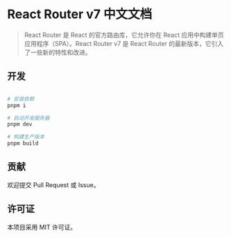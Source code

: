 # React Router v7 中文文档

> React Router 是 React 的官方路由库，它允许你在 React 应用中构建单页应用程序（SPA）。React Router v7 是 React Router 的最新版本，它引入了一些新的特性和改进。

## 开发

```bash

# 安装依赖
pnpm i

# 启动开发服务器
pnpm dev

# 构建生产版本
pnpm build

```

## 贡献

欢迎提交 Pull Request 或 Issue。

## 许可证

本项目采用 MIT 许可证。
